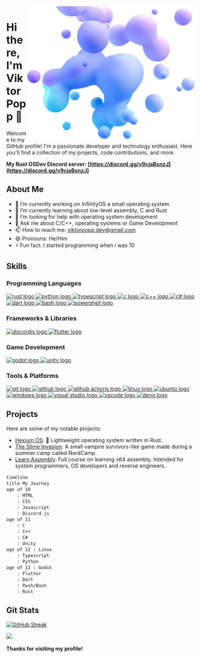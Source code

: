 <img align="right" width="450" src="bubbles.webp">

# Hi there, I'm Viktor Popp 👋

Welcome to my GitHub profile! I'm a passionate developer and technology
enthusiast. Here you'll find a collection of my projects, code contributions,
and more.

**My Rust OSDev Discord server:
[https://discord.gg/v9cjaBsnzJ](https://discord.gg/v9cjaBsnzJ)**

## About Me

- 🔭 I’m currently working on InfinityOS a small operating system
- 🌱 I’m currently learning about low-level assembly, C and Rust
- 🤔 I’m looking for help with operating system development
- 💬 Ask me about C/C++, operating systems or Game Development
- 📫 How to reach me: viktorpopp.dev@gmail.com
- 😄 Pronouns: He/Him
- ⚡ Fun fact: I started programming when i was 10

## Skills

### Programming Languages
<a href="https://www.rust-lang.org/" target="_blank" aria-label="Rust">
	<img src="https://skillicons.dev/icons?i=rust" alt="rust logo" width="45" height="45" />
</a>
<a href="https://www.python.org/" target="_blank" aria-label="Python">
	<img src="https://skillicons.dev/icons?i=py" alt="python logo" width="45" height="45" />
</a>
<a href="https://www.typescriptlang.org/" target="_blank" aria-label="TypeScript">
	<img src="https://skillicons.dev/icons?i=ts" alt="typescript logo" width="45" height="45" />
</a>
<a href="https://en.wikipedia.org/wiki/C_(programming_language)" target="_blank" aria-label="C">
	<img src="https://skillicons.dev/icons?i=c" alt="c logo" width="45" height="45" />
</a>
<a href="https://en.wikipedia.org/wiki/C%2B%2B" target="_blank" aria-label="C++">
	<img src="https://skillicons.dev/icons?i=cpp" alt="c++ logo" width="45" height="45" />
</a>
<a href="https://learn.microsoft.com/en-us/dotnet/csharp/" target="_blank" aria-label="C#">
	<img src="https://skillicons.dev/icons?i=cs" alt="c# logo" width="45" height="45" />
</a>
<a href="https://dart.dev/" target="_blank" aria-label="Dart">
	<img src="https://skillicons.dev/icons?i=dart" alt="dart logo" width="45" height="45" />
</a>
<a href="https://www.gnu.org/software/bash/" target="_blank" aria-label="Bash">
	<img src="https://skillicons.dev/icons?i=bash" alt="bash logo" width="45" height="45" />
</a>
<a href="https://learn.microsoft.com/en-us/powershell/" target="_blank" aria-label="PowerShell">
	<img src="https://skillicons.dev/icons?i=powershell" alt="powershell logo" width="45" height="45" />
</a>

### Frameworks & Libraries

<a href="https://discord.js.org/" target="_blank" aria-label="Discord.js">
	<img src="https://skillicons.dev/icons?i=discordjs" alt="discordjs logo" width="45" height="45" />
</a>
<a href="https://flutter.dev/" target="_blank" aria-label="Flutter">
	<img src="https://skillicons.dev/icons?i=flutter" alt="flutter logo" width="45" height="45" />
</a>

### Game Development

<a href="https://godotengine.org/" target="_blank" aria-label="Godot Engine">
	<img src="https://skillicons.dev/icons?i=godot" alt="godot logo" width="45" height="45" />
</a>
<a href="https://unity.com/" target="_blank" aria-label="Unity">
	<img src="https://skillicons.dev/icons?i=unity" alt="unity logo" width="45" height="45" />
</a>

### Tools & Platforms

<a href="https://git-scm.com/" target="_blank" aria-label="Git">
	<img src="https://skillicons.dev/icons?i=git" alt="git logo" width="45" height="45" />
</a>
<a href="https://github.com/" target="_blank" aria-label="GitHub">
	<img src="https://skillicons.dev/icons?i=github" alt="github logo" width="45" height="45" />
</a>
<a href="https://github.com/features/actions" target="_blank" aria-label="GitHub Actions">
	<img src="https://skillicons.dev/icons?i=githubactions" alt="github actions logo" width="45" height="45" />
</a>
<a href="https://wikipedia.org/wiki/Linux" target="_blank" aria-label="Linux">
	<img src="https://skillicons.dev/icons?i=linux" alt="linux logo" width="45" height="45" />
</a>
<a href="https://ubuntu.com/" target="_blank" aria-label="Ubuntu">
	<img src="https://skillicons.dev/icons?i=ubuntu" alt="ubuntu logo" width="45" height="45" />
</a>
<a href="https://www.microsoft.com/en-us/windows" target="_blank" aria-label="Windows">
	<img src="https://skillicons.dev/icons?i=windows" alt="windows logo" width="45" height="45" />
</a>
<a href="https://visualstudio.microsoft.com/" target="_blank" aria-label="Visual Studio">
	<img src="https://skillicons.dev/icons?i=visualstudio" alt="visual studio logo" width="45" height="45" />
</a>
<a href="https://code.visualstudio.com/" target="_blank" aria-label="Visual Studio Code">
	<img src="https://skillicons.dev/icons?i=vscode" alt="vscode logo" width="45" height="45" />
</a>
<a href="https://deno.land/" target="_blank" aria-label="Deno">
	<img src="https://skillicons.dev/icons?i=deno" alt="deno logo" width="45" height="45" />
</a>

## Projects

Here are some of my notable projects:

- [Hexium OS](https://github.com/HexiumOS/Hexium): 🦀 Lightweight
  operating system written in Rust.
- [The Slime Invasion](https://hexuro.itch.io/the-slime-invasion): A small
  vampire survivors-like game made during a summer camp called NerdCamp.
- [Learn Assembly](https://github.com/ViktorPopp/LearnAssembly): Full course on
  learning x64 assembly. Intended for system programmers, OS developers and
  reverse engineers.

```mermaid
timeline
title My Journey
age of 10
	: HTML
	: CSS
	: Javascript
	: Discord.js
age of 11
	: C
	: C++
	: C#
	: Unity
age of 12 : Linux
	: Typescript
	: Python
age of 13 : Godot
	: Flutter
	: Dart
	: Pwsh/Bash
	: Rust
```

## Git Stats
[![GitHub Streak](https://streak-stats.demolab.com?user=ViktorPopp)](https://git.io/streak-stats)

![](https://komarev.com/ghpvc/?username=viktorpopp&style=flat-square&color=green)

**Thanks for visiting my profile!**
